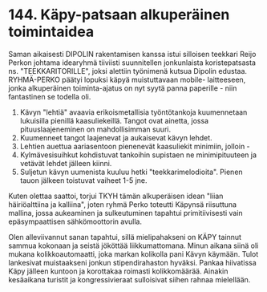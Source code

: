 


    
# 144. Käpy-patsaan alkuperäinen toimintaidea
	
Saman aikaisesti DIPOLIN rakentamisen kanssa istui silloisen teekkari Reijo Perkon johtama 
idearyhmä tiiviisti suunnitellen jonkunlaista koristepatsasta ns. "TEEKKARITORILLE", joksi alettiin 
työnimenä kutsua Dipolin edustaa. RYHMÄ-PERKO päätyi lopuksi käpyä muistuttavaan mobile- 
laitteeseen, jonka alkuperäinen toiminta-ajatus on nyt syytä panna paperille - niin fantastinen se todella 
oli.	

1. Kävyn "lehtiä" avaavia erikoismetallisia työntötankoja kuumennetaan lukuisilla pienillä 
kaasuliekeillä. Tangot ovat ainetta, jossa pituuslaajeneminen on mahdollisimman suuri.
2. Kuumenneet tangot laajenevat ja aukaisevat kävyn lehdet.
3. Lehtien auettua aariasentoon pienenevät kaasuliekit minimiin, jolloin -
4. Kylmävesisuihkut kohdistuvat tankoihin supistaen ne minimipituuteen ja vetävät lehdet jälleen 
kiinni.
5. Suljetun kävyn uumenista kuuluu hetki "teekkarimelodioita". Pienen tauon jälkeen toistuvat vaiheet 
1-5 jne.

Kuten olettaa saattoi, torjui TKYH tämän alkuperäisen idean "liian häiriöalttiina ja kalliina", joten 
ryhmä Perko toteutti Käpynsä riisuttuna mallina, jossa aukeaminen ja sulkeutuminen tapahtui 
primitiivisesti vain epäsympaattisen sähkömoottorin avulla.

Olen alleviivannut sanan tapahtui, sillä mielipahakseni on KÄPY tainnut sammua kokonaan ja seistä 
jököttää liikkumattomana. Minun aikana siinä oli mukana kolikkoautomaatti, joka markan kolikolla 
pani Kävyn käymään. Tulot lankesivat muistaakseni jonkun stipendirahaston hyväksi. Pankaa 
hiivatissa Käpy jälleen kuntoon ja korottakaa roimasti kolikkomäärää. Ainakin kesäaikana turistit ja 
kongressivieraat sulloisivat siihen rahnaa mielellään.



